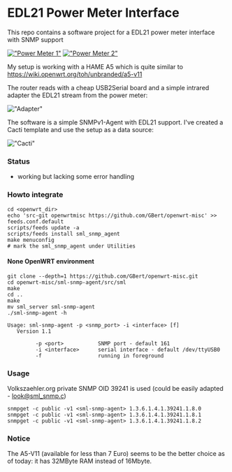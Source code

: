 EDL21 Power Meter Interface
===========================

This repo contains a software project for a EDL21 power meter interface with SNMP support

[!["Power Meter 1"](https://github.com/GBert/openwrt-misc/blob/master/sml-snmp-agent/pictures/IMG_7573_s.JPG)](https://raw.githubusercontent.com/GBert/openwrt-misc/master/sml-snmp-agent/pictures/IMG_7573.JPG)
[!["Power Meter 2"](https://github.com/GBert/openwrt-misc/blob/master/sml-snmp-agent/pictures/IMG_7578_s.JPG)](https://raw.githubusercontent.com/GBert/openwrt-misc/master/sml-snmp-agent/pictures/IMG_7578.JPG)

My setup is working with a HAME A5 which is quite similar to https://wiki.openwrt.org/toh/unbranded/a5-v11 

The router reads with a cheap USB2Serial board and a simple intrared adapter the EDL21 stream from the power meter:

!["Adapter"](https://github.com/GBert/openwrt-misc/blob/master/sml-snmp-agent/pictures/adapter.png)

The software is a simple SNMPv1-Agent with EDL21 support. I've created a Cacti template and use the setup as a data source:

!["Cacti"](https://github.com/GBert/openwrt-misc/blob/master/sml-snmp-agent/pictures/cacti.png)

### Status

- working but lacking some error handling

### Howto integrate
```
cd <openwrt_dir>
echo 'src-git openwrtmisc https://github.com/GBert/openwrt-misc' >> feeds.conf.default
scripts/feeds update -a
scripts/feeds install sml_snmp_agent
make menuconfig
# mark the sml_snmp_agent under Utilities 
```
#### None OpenWRT environment
```
git clone --depth=1 https://github.com/GBert/openwrt-misc.git
cd openwrt-misc/sml-snmp-agent/src/sml
make
cd ..
make
mv sml_server sml-snmp-agent
./sml-snmp-agent -h

Usage: sml-snmp-agent -p <snmp_port> -i <interface> [f]
   Version 1.1

         -p <port>           SNMP port - default 161
         -i <interface>      serial interface - default /dev/ttyUSB0
         -f                  running in foreground

```
### Usage
Volkszaehler.org private SNMP OID 39241 is used (could be easily adapted - look@sml_snmp.c)
```
snmpget -c public -v1 <sml-snmp-agent> 1.3.6.1.4.1.39241.1.8.0
snmpget -c public -v1 <sml-snmp-agent> 1.3.6.1.4.1.39241.1.8.1
snmpget -c public -v1 <sml-snmp-agent> 1.3.6.1.4.1.39241.1.8.2
```
### Notice

The A5-V11 (available for less than 7 Euro) seems to be the better choice as of today: it has 32MByte RAM instead of 16Mbyte.

